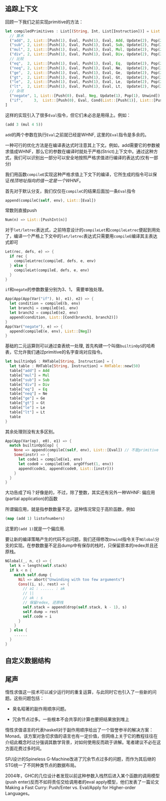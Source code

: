 ## 追踪上下文

回顾一下我们之前实现primitive的方法：

```rust
let compiledPrimitives : List[(String, Int, List[Instruction])] = List::[
  // 算术
  ("add", 2, List::[Push(1), Eval, Push(1), Eval, Add, Update(2), Pop(2), Unwind]),
  ("sub", 2, List::[Push(1), Eval, Push(1), Eval, Sub, Update(2), Pop(2), Unwind]),
  ("mul", 2, List::[Push(1), Eval, Push(1), Eval, Mul, Update(2), Pop(2), Unwind]),
  ("div", 2, List::[Push(1), Eval, Push(1), Eval, Div, Update(2), Pop(2), Unwind]),
  // 比较
  ("eq",  2, List::[Push(1), Eval, Push(1), Eval, Eq,  Update(2), Pop(2), Unwind]),
  ("neq", 2, List::[Push(1), Eval, Push(1), Eval, Ne,  Update(2), Pop(2), Unwind]),
  ("ge",  2, List::[Push(1), Eval, Push(1), Eval, Ge,  Update(2), Pop(2), Unwind]),
  ("gt",  2, List::[Push(1), Eval, Push(1), Eval, Gt,  Update(2), Pop(2), Unwind]),
  ("le",  2, List::[Push(1), Eval, Push(1), Eval, Le,  Update(2), Pop(2), Unwind]),
  ("lt",  2, List::[Push(1), Eval, Push(1), Eval, Lt,  Update(2), Pop(2), Unwind]),
  // 杂项
  ("negate", 1, List::[Push(0), Eval, Neg, Update(1), Pop(1), Unwind]),
  ("if",     3,  List::[Push(0), Eval, Cond(List::[Push(1)], List::[Push(2)]), Update(3), Pop(3), Unwind])
]
```

这样的实现引入了很多`Eval`指令，但它们未必总是用得上。例如：

```clojure
(add 3 (mul 4 5))
```

`add`的两个参数在执行`Eval`之前就已经是WHNF, 这里的`Eval`指令是多余的。

一种可行的优化方法是在编译表达式时注意其上下文。例如，add需要它的参数被求值成WHNF，那么它的参数在编译时就处于严格(Strict)上下文中。通过这种方式，我们可以识别出一部分可以安全地按照严格求值进行编译的表达式(仅有一部分)

我们用函数`compileE`实现这种严格求值上下文下的编译，它所生成的指令可以保证*栈顶地址指向的值一定是一个WHNF*。

首先对于默认分支，我们仅仅在`compileC`的结果后面加一条`Eval`指令

```rust
append(compileC(self, env), List::[Eval])
```

常数则直接push

```rust
Num(n) => List::[PushInt(n)]
```

对于`let/letrec`表达式，之前特意设计的`compileLet`和`compileLetrec`便起到用处了，编译一个严格上下文中的`let/letrec`表达式只需要用`compileE`编译其主表达式即可

```rust
Let(rec, defs, e) => {
  if rec {
    compileLetrec(compileE, defs, e, env)
  } else {
    compileLet(compileE, defs, e, env)
  }
}
```

`if`和`negate`的参数数量分别为3、1， 需要单独处理。

```rust
App(App(App(Var("if"), b), e1), e2) => {
  let condition = compileE(b, env)
  let branch1 = compileE(e1, env)
  let branch2 = compileE(e2, env)
  append(condition, List::[Cond(branch1, branch2)])
}
App(Var("negate"), e) => {
  append(compileE(e, env), List::[Neg])
}
```

基础的二元运算则可以通过查表统一处理, 首先构建一个叫做`builtinOpS`的哈希表，它允许我们通过primitive的名字查询对应指令。

```rust
let builtinOpS : RHTable[String, Instruction] = {
  let table : RHTable[String, Instruction] = RHTable::new(50)
  table["add"] = Add 
  table["mul"] = Mul
  table["sub"] = Sub
  table["div"] = Div
  table["eq"]  = Eq
  table["neq"] = Ne
  table["ge"] = Ge 
  table["gt"] = Gt
  table["le"] = Le
  table["lt"] = Lt
  table
}
```

其余处理则没有太多区别。

```rust
App(App(Var(op), e0), e1) => {
  match builtinOpS[op] {
    None => append(compileC(self, env), List::[Eval]) // 不是primitive op, 走默认分支
    Some(instr) => {
      let code1 = compileE(e1, env)
      let code0 = compileE(e0, argOffset(1, env))
      append(code1, append(code0, List::[instr]))
    }
  }
}
```

大功告成了吗？好像是的，不过，除了整数，其实还有另外一种WHNF: 偏应用(partial application)的函数

所谓偏应用，就是指参数数量不足。这种情况常见于高阶函数，例如

```clojure
(map (add 1) listofnumbers)
```

这里的`(add 1)`就是一个偏应用.

要让新的编译策略产生的代码不出问题，我们还得修改`Unwind`指令关于`NGlobal`分支的实现。在参数数量不足且dump中有保存的栈时，只保留原本的redex并且还原栈。

```rust
NGlobal(_, n, c) => {
  let k = length(self.stack)
  if k < n {
    match self.dump {
      Nil => abort("Unwinding with too few arguments")
      Cons((i, s), rest) => {
        // a1 : ...... : ak
        // ||
        // ak : s
        // 保留redex, 还原栈
        self.stack = append(drop(self.stack, k - 1), s)
        self.dump = rest
        self.code = i
      }
    }
  } else {
    ......
  }
}
```

## 自定义数据结构

## 尾声

惰性求值这一技术可以减少运行时的重复运算，与此同时它也引入了一些新的问题。这些问题包括：

+ 臭名昭著的副作用顺序问题。

+ 冗余节点过多。一些根本不会共享的计算也要把结果放到堆上

惰性求值语言的代表haskell对于副作用顺序给出了一个毁誉参半的解决方案：Monad。该方案对急切求值的语言也有一定价值，但网络上关于它的教程往往在介绍此概念时过分强调其数学背景，对如何使用反而疏于讲解。笔者建议不必在这方面花费过多时间。

SPJ设计的Spineless G-Machine改进了冗余节点过多的问题，而作为其后继的STG统一了不同种类节点的数据布局。

2004年，GHC的几位设计者发现以前这种参数入栈然后进入某个函数的调用模型(push enter)反而不如将责任交给调用者的eval apply模型，他们发表了一篇论文Making a Fast Curry: Push/Enter vs. Eval/Apply for Higher-order Languages。